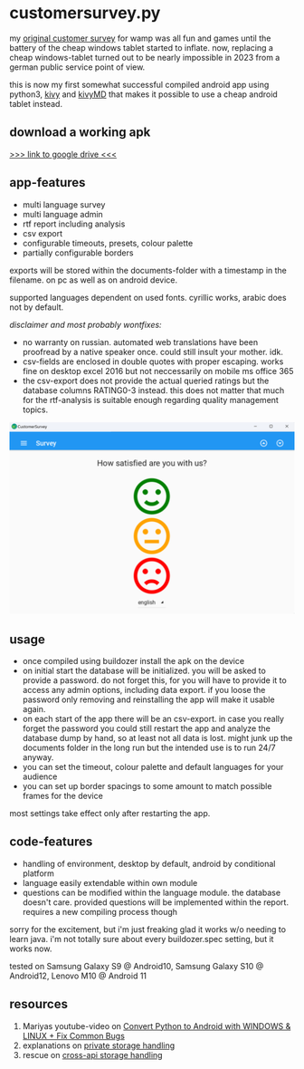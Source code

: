 # customersurvey.py

my [original customer survey](https://github.com/erroronline1/customersurvey) for wamp was all fun and games until the battery of the cheap windows tablet started to inflate. now, replacing a cheap windows-tablet turned out to be nearly impossible in 2023 from a german public service point of view.

this is now my first somewhat successful compiled android app using python3, [kivy](https://kivy.org/) and [kivyMD](https://kivymd.readthedocs.io) that makes it possible to use a cheap android tablet instead.

## download a working apk
<a href="https://drive.google.com/file/d/15s_p4JuECNqlcLo_-L4UMzBEHjGEeXj9/view?usp=share_link" target="_blank">>>> link to google drive <<<</a>

## app-features

* multi language survey
* multi language admin
* rtf report including analysis
* csv export
* configurable timeouts, presets, colour palette
* partially configurable borders

exports will be stored within the documents-folder with a timestamp in the filename. on pc as well as on android device.

supported languages dependent on used fonts. cyrillic works, arabic does not by default.

*disclaimer and most probably wontfixes:*
* no warranty on russian. automated web translations have been proofread by a native speaker once. could still insult your mother. idk.
* csv-fields are enclosed in double quotes with proper escaping. works fine on desktop excel 2016 but not neccessarily on mobile ms office 365
* the csv-export does not provide the actual queried ratings but the database columns RATING0-3 instead. this does not matter that much for the rtf-analysis is suitable enough regarding quality management topics.  

![screenshot](https://raw.githubusercontent.com/erroronline1/customersurvey.py/master/images/screenshot.png)

## usage

* once compiled using buildozer install the apk on the device
* on initial start the database will be initialized. you will be asked to provide a password. do not forget this, for you will have to provide it to access any admin options, including data export. if you loose the password only removing and reinstalling the app will make it usable again.
* on each start of the app there will be an csv-export. in case you really forget the password you could still restart the app and analyze the database dump by hand, so at least not all data is lost. might junk up the documents folder in the long run but the intended use is to run 24/7 anyway.
* you can set the timeout, colour palette and default languages for your audience
* you can set up border spacings to some amount to match possible frames for the device

most settings take effect only after restarting the app. 

## code-features

* handling of environment, desktop by default, android by conditional platform
* language easily extendable within own module
* questions can be modified within the language module. the database doesn't care. provided questions will be implemented within the report. requires a new compiling process though

sorry for the excitement, but i'm just freaking glad it works w/o needing to learn java. i'm not totally sure about every buildozer.spec setting, but it works now.

tested on Samsung Galaxy S9 @ Android10, Samsung Galaxy S10 @ Android12, Lenovo M10 @ Android 11

## resources

1. Mariyas youtube-video on [Convert Python to Android with WINDOWS & LINUX + Fix Common Bugs](https://www.youtube.com/watch?v=VsTaM057rdc)
2. explanations on [private storage handling](https://github.com/Android-for-Python/Android-for-Python-Users#private-storage)
3. rescue on [cross-api storage handling](https://github.com/Android-for-Python/androidstorage4kivy)

